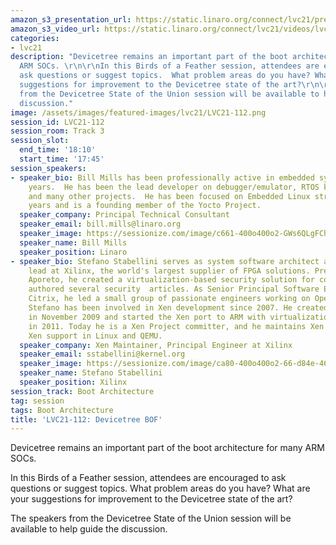 ```yaml
---
amazon_s3_presentation_url: https://static.linaro.org/connect/lvc21/presentations/lvc21-112.pdf
amazon_s3_video_url: https://static.linaro.org/connect/lvc21/videos/lvc21-112.mp4
categories:
- lvc21
description: "Devicetree remains an important part of the boot architecture for many
  ARM SOCs. \r\n\r\nIn this Birds of a Feather session, attendees are encouraged to
  ask questions or suggest topics.  What problem areas do you have? What are your
  suggestions for improvement to the Devicetree state of the art?\r\n\r\nThe speakers
  from the Devicetree State of the Union session will be available to help guide the
  discussion."
image: /assets/images/featured-images/lvc21/LVC21-112.png
session_id: LVC21-112
session_room: Track 3
session_slot:
  end_time: '18:10'
  start_time: '17:45'
session_speakers:
- speaker_bio: Bill Mills has been professionally active in embedded systems for 34
    years.  He has been the lead developer on debugger/emulator, RTOS kernel, VoIP,
    and many other projects.  He has been focused on Embedded Linux strategy for 12
    years and is a founding member of the Yocto Project.
  speaker_company: Principal Technical Consultant
  speaker_email: bill.mills@linaro.org
  speaker_image: https://sessionize.com/image/c661-400o400o2-GWs6QLgFChHHLHfzVtQi5i.jpg
  speaker_name: Bill Mills
  speaker_position: Linaro
- speaker_bio: Stefano Stabellini serves as system software architect and virtualization
    lead at Xilinx, the world's largest supplier of FPGA solutions. Previously, at
    Aporeto, he created a virtualization-based security solution for containers and
    authored several security  articles. As Senior Principal Software Engineer in
    Citrix, he led a small group of passionate engineers working on Open Source projects.
    Stefano has been involved in Xen development since 2007. He created libxenlight
    in November 2009 and started the Xen port to ARM with virtualization extensions
    in 2011. Today he is a Xen Project committer, and he maintains Xen on ARM and
    Xen support in Linux and QEMU.
  speaker_company: Xen Maintainer, Principal Engineer at Xilinx
  speaker_email: sstabellini@kernel.org
  speaker_image: https://sessionize.com/image/ca80-400o400o2-66-d84e-46b6-801e-404110a5fd97.60669a8d-e75e-47b0-828f-74345e346ce7.png
  speaker_name: Stefano Stabellini
  speaker_position: Xilinx
session_track: Boot Architecture
tag: session
tags: Boot Architecture
title: 'LVC21-112: Devicetree BOF'
---
```


Devicetree remains an important part of the boot architecture for many ARM SOCs. 

In this Birds of a Feather session, attendees are encouraged to ask questions or suggest topics.  What problem areas do you have? What are your suggestions for improvement to the Devicetree state of the art?

The speakers from the Devicetree State of the Union session will be available to help guide the discussion.